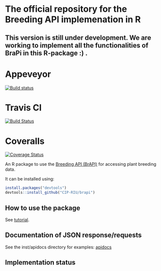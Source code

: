 
<!-- README.md is generated from README.Rmd. Please edit that file -->

# The official repository for the Breeding API implemenation in R 

## This version is still under development. We are working to implement all the functionalities of BraPi in this R-package :) .


# Appeveyor
[![Build status](https://ci.appveyor.com/api/projects/status/7qsrpldj8g3m3lu3?svg=true)](https://ci.appveyor.com/project/cipriuhq/brapi)

# Travis CI
[![Build Status](https://travis-ci.org/CIP-RIU/brapi.svg?branch=master)](https://travis-ci.org/CIP-RIU/brapi)

# Coveralls

[![Coverage Status](https://coveralls.io/repos/github/CIP-RIU/brapi/badge.svg)](https://coveralls.io/github/CIP-RIU/brapi)

An R package to use the [Breeding API (BrAPI)](http://docs.brapi.apiary.io) for accessing plant breeding data.

It can be installed using:

``` r
install.packages("devtools")
devtools::install_github("CIP-RIU/brapi")
```

How to use the package
----------------------

See [tutorial](https://github.com/CIP-RIU/brapi/blob/master/inst/doc/tutorial.Rmd).

Documentation of JSON response/requests
---------------------------------------

See the inst/apidocs directory for examples: [apidocs](https://github.com/CIP-RIU/brapi/blob/master/inst/apidocs/README.md)

Implementation status
---------------------
